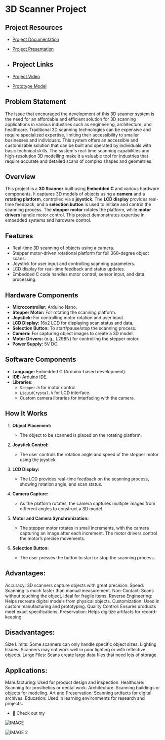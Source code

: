 # 3D Scanner Project
## Project Resources

- [Project Documentation](https://drive.google.com/file/d/1EKke-tLkwMb0Dg1GsfDGWY0uqbY5y7aa/view?usp=sharing)
- [Project Presentation](https://docs.google.com/presentation/d/1XjHeJdVogjKGCzo6vBP9fqKM0ICfZaM6/edit?usp=sharing&ouid=101981796462723142981&rtpof=true&sd=true)
- ## Project Links

- [Project Video](https://drive.google.com/file/d/1T1wxv5Fxl5Pq1Qo0y-hY97qd-9RPsUp5/view?usp=sharing)
- [Prototype Model](https://drive.google.com/file/d/1oorwZ9qs8Y0QSyUMzn_1SrrFOqKO00aZ/view?usp=sharing)




## Problem Statement
The issue that encouraged the development of this 3D scanner system is the need for an affordable and efficient solution for 3D scanning applications in various industries such as engineering, architecture, and healthcare. Traditional 3D scanning technologies can be expensive and require specialized expertise, limiting their accessibility to smaller businesses and individuals. This system offers an accessible and customizable solution that can be built and operated by individuals with basic technical skills. The system's real-time scanning capabilities and high-resolution 3D modelling make it a valuable tool for industries that require accurate and detailed scans of complex shapes and geometries.

## Overview
This project is a **3D Scanner** built using **Embedded C** and various hardware components. It captures 3D models of objects using a **camera** and a **rotating platform**, controlled via a **joystick**. The **LCD display** provides real-time feedback, and a **selection button** is used to initiate and control the scanning process. The **stepper motor** rotates the platform, while **motor drivers** handle motor control. This project demonstrates expertise in embedded systems and hardware control.

## Features
- Real-time 3D scanning of objects using a camera.
- Stepper motor-driven rotational platform for full 360-degree object scans.
- Joystick for user input and controlling scanning parameters.
- LCD display for real-time feedback and status updates.
- Embedded C code handles motor control, sensor input, and data processing.

## Hardware Components
- **Microcontroller:** Arduino Nano.
- **Stepper Motor:** For rotating the scanning platform.
- **Joystick:** For controlling motor rotation and user input.
- **LCD Display:** 16x2 LCD for displaying scan status and data.
- **Selection Button:** To start/pause/stop the scanning process.
- **Camera:** For capturing object images to create a 3D model.
- **Motor Drivers:** (e.g., L298N) for controlling the stepper motor.
- **Power Supply:** 5V DC.

## Software Components
- **Language:** Embedded C (Arduino-based development).
- **IDE:** Arduino IDE.
- **Libraries:**
  - `Stepper.h` for motor control.
  - `LiquidCrystal.h` for LCD interface.
  - Custom camera libraries for interfacing with the camera.

## How It Works
1. **Object Placement:**
   - The object to be scanned is placed on the rotating platform.
   
2. **Joystick Control:**
   - The user controls the rotation angle and speed of the stepper motor using the joystick.
   
3. **LCD Display:**
   - The LCD provides real-time feedback on the scanning process, showing rotation angle, and scan status.
   
4. **Camera Capture:**
   - As the platform rotates, the camera captures multiple images from different angles to construct a 3D model.

5. **Motor and Camera Synchronization:**
   - The stepper motor rotates in small increments, with the camera capturing an image after each increment. The motor drivers control the motor’s precise movements.

6. **Selection Button:**
   - The user presses the button to start or stop the scanning process.




## Advantages:
Accuracy: 3D scanners capture objects with great precision.
Speed: Scanning is much faster than manual measurement.
Non-Contact: Scans without touching the object, ideal for fragile items.
Reverse Engineering: Helps recreate digital models from physical objects.
Customization: Used in custom manufacturing and prototyping.
Quality Control: Ensures products meet exact specifications.
Preservation: Helps digitize artifacts for record-keeping.
## Disadvantages:
Size Limits: Some scanners can only handle specific object sizes.
Lighting Issues: Scanners may not work well in poor lighting or with reflective objects.
Large Files: Scans create large data files that need lots of storage.
## Applications:
Manufacturing: Used for product design and inspection.
Healthcare: Scanning for prosthetics or dental work.
Architecture: Scanning buildings or objects for modeling.
Art and Preservation: Scanning artifacts for digital archives.
Education: Used in learning environments for research and projects.


- 📝 Check out my 

![IMAGE ](https://github.com/RAKESH-564/Email_Validator_project/blob/main/3d_image1.jpeg)

![IMAGE 2](https://github.com/RAKESH-564/Email_Validator_project/blob/main/3d_image2.jpeg)


